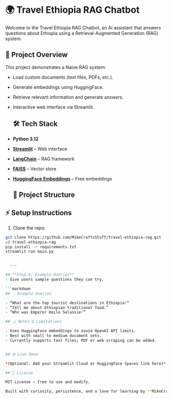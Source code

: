 # 🌍 Travel Ethiopia RAG Chatbot

Welcome to the Travel Ethiopia RAG Chatbot, an AI assistant that answers questions about Ethiopia using a Retrieval-Augmented Generation (RAG) system.

## 🚀 Project Overview

This project demonstrates a Naive RAG system:  

- Load custom documents (text files, PDFs, etc.).
- Generate embeddings using HuggingFace.
- Retrieve relevant information and generate answers.
- Interactive web interface via Streamlit.

  ## 🛠 Tech Stack

- **Python 3.12**  
- **[Streamlit](https://streamlit.io/)** – Web interface  
- **[LangChain](https://www.langchain.com/)** – RAG framework  
- **[FAISS](https://github.com/facebookresearch/faiss)** – Vector store  
- **[HuggingFace Embeddings](https://huggingface.co/)** – Free embeddings

  ## 📂 Project Structure


## ⚡ Setup Instructions

1. Clone the repo:
```bash
git clone https://github.com/MikeCraftsStuff/travel-ethiopia-rag.git
cd travel-ethiopia-rag
pip install -r requirements.txt
streamlit run main.py


  ---

## **Step 6: Example Queries**
- Give users sample questions they can try.

```markdown
## 💡 Example Queries

- “What are the top tourist destinations in Ethiopia?”  
- “Tell me about Ethiopian traditional food.”  
- “Who was Emperor Haile Selassie?”

## ⚠️ Notes & Limitations

- Uses HuggingFace embeddings to avoid OpenAI API limits.  
- Best with small to medium document sets.  
- Currently supports text files; PDF or web scraping can be added.


## 🌐 Live Demo

*(Optional: Add your Streamlit Cloud or HuggingFace Spaces link here)*  

## 📜 License

MIT License – free to use and modify.

Built with curiosity, persistence, and a love for learning by **MikeCraftsStuff**
